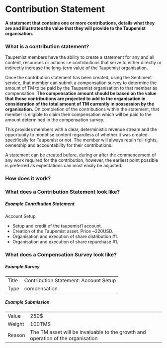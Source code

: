 # Contribution Statement
**A statement that contains one or more contributions, details what they are and illustrates the value that they will provide to the Taupemist organisation.**

### What is a contribution statement?
Taupemist members have the ability to create a statement for any and all content, resources or actions i.e contributions that serve to either directly or indirectly increase the long-term value of the Taupemist organisation.

Once the contribution statement has been created, using the Sentiment service, that member can submit a compensation survey to determine the amount of TM to be paid by the Taupemist organisation to that member as compensation.
__The compensation amount should be based on the value that those contributions are projected to add to the organisation in consideration of the total amount of TM currently in possession by the organisation.__
On completion of the contributions within the statement, that member is eligible to claim their compensation which will be paid to the amount determined in the compensation survey.

This provides members with a clear, deterministic revenue stream and the opportunity to monetise content regardless of whether it was created specifically for Taupemist or not. The member will always retain full rights, ownership and accountability for their contributions.

A statement can be created before, during or after the commencement of any work required for the contribution, however, the earliest point possible is preferred as expectations can most easily be adjusted.

### How does it work?

### What does a Contribution Statement look like?
##### Example Contribution Statement
Account Setup
- Setup and credit of the taupemist1 account.
- Creation of the Taupemist asset. Price ~220USD.
- Organisation and execution of share distribution #1.
- Organisation and execution of share repurchase #1.

### What does a Compensation Survey look like?
##### Example Survey
| | |
| ------ | ------ |
| Title | Contribution Statement: Account Setup |
| Type | compensation |

##### Example Submission
| | |
| ------ | ------ |
| Value | 250$ |
| Weight | 100TMS |
| Reason | The TM asset will be invaluable to the growth and operation of the organisation |
